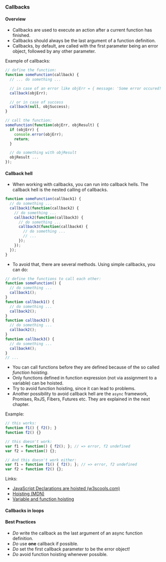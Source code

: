 ### Callbacks

#### Overview

* Callbacks are used to execute an action after a current function
  has finished.
* Callbacks should always be the last argument of a function
  definition.
* Callbacks, by default, are called with the first parameter being
  an error object, followed by any other parameter.

Example of callbacks:
``` javascript
// define the function:
function someFunction(callback) {
  // ... do something ...

  // in case of an error like objErr = { message: 'Some error occured!' }
  callback(objErr);

  // or in case of success
  callback(null, objSuccess);
}

// call the function:
someFunction(function(objErr, objResult) {
  if (objErr) {
    console.error(objErr);
    return;
  }

  // do something with objResult
  objResult ...
});

```

#### Callback hell

* When working with callbacks, you can run into callback hells.
  The callback hell is the nested calling of callbacks.

``` javascript
function someFunction(callback1) {
  // do something ...
  callback1(function(callback2) {
    // do something ...
    callback2(function(callback3) {
      // do something ...
      callback3(function(callback4) {
        // do something ...
        // ...
      });
    });
  });
}
```

* To avoid that, there are several methods. Using simple callbacks,
  you can do:

``` javascript
// define the functions to call each other:
function someFunction() {
  // do something ...
  callback1();
}
function callback1() {
  // do something ...
  callback2();
}
function callback2() {
  // do something ...
  callback2();
}
function callback3() {
  // do something ...
  callback4();
}
// ...
```

* You can call functions before they are defined because of the so called
  _function hoisting_.
* Only functions defined in function expression (not
  via assignment to a variable) can be hoisted.
* Try to avoid function hoisting, since it can lead to problems.
* Another possibility to avoid callback hell are the `async` framework,
  Promises, RxJS, Fibers, Futures etc. They are explained in the next
  chapter.

Example:
```javascript
// this works:
function f1() { f2(); }
function f2() {}

// this doesn't work:
var f1 = function() { f2(); }; // => error, f2 undefined
var f2 = function() {};

// And this doesn't work either:
var f1 = function f1() { f2(); }; // => error, f2 undefined
var f2 = function f2() {};
```

Links:
* [JavaScript Declarations are hoisted (w3scools.com)](http://www.w3schools.com/js/js_hoisting.asp)
* [Hoisting (MDN)](https://developer.mozilla.org/de/docs/Glossary/Hoisting)
* [Variable and function hoisting](http://adripofjavascript.com/blog/drips/variable-and-function-hoisting)

#### Callbacks in loops

#### Best Practices

* _Do_ write the callback as the last argument of an async function
  definition.
* _Do_ use **one** callback if possible.
* _Do_ set the first callback parameter to be the error object!
* _Do_ avoid function hoisting whenever possible.
